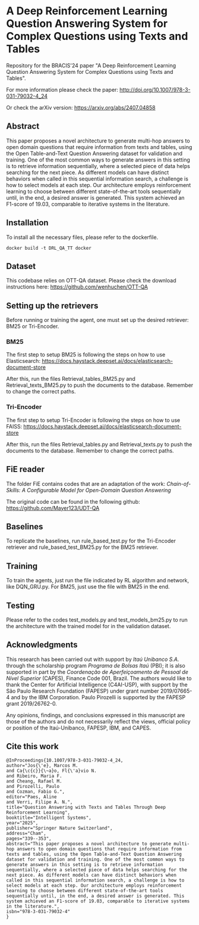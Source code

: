 # A Deep Reinforcement Learning Question Answering System for Complex Questions using Texts and Tables
Repository for the BRACIS'24 paper "A Deep Reinforcement Learning Question Answering System for Complex Questions using Texts and Tables".

For more information please check the paper: http://doi.org/10.1007/978-3-031-79032-4_24

Or check the arXiv version: https://arxiv.org/abs/2407.04858 

## Abstract

This paper proposes a novel architecture to generate multi-hop answers to open domain questions that require information from texts and tables, using the Open Table-and-Text Question Answering dataset for validation and training. One of the most common ways to generate answers in this setting is to retrieve information sequentially, where a selected piece of data helps searching for the next piece. As different models can have distinct behaviors when called in this sequential information search, a challenge is how to select models at each step.  Our architecture employs reinforcement learning  to choose between different state-of-the-art tools sequentially until, in the end, a  desired answer is generated. This system achieved an F1-score of 19.03, comparable to iterative systems in the literature.


## Installation
To install all the necessary files, please refer to the dockerfile. 

```
docker build -t DRL_QA_TT docker
```

## Dataset
This codebase relies on OTT-QA dataset. Please check the download instructions here: https://github.com/wenhuchen/OTT-QA

## Setting up the retrievers
Before running or training the agent, one must set up the desired retriever: BM25 or Tri-Encoder. 
### BM25
The first step to setup BM25 is following the steps on how to use Elasticsearch: https://docs.haystack.deepset.ai/docs/elasticsearch-document-store

After this, run the files Retrieval_tables_BM25.py and Retrieval_texts_BM25.py to push the documents to the database. Remember to change the correct paths.

### Tri-Encoder
The first step to setup Tri-Encoder is following the steps on how to use FAISS: https://docs.haystack.deepset.ai/docs/elasticsearch-document-store

After this, run the files Retrieval_tables.py and Retrieval_texts.py to push the documents to the database. Remember to change the correct paths.

## FiE reader
The folder FiE contains codes that are an adaptation of the work: *Chain-of-Skills: A Configurable Model for Open-Domain
Question Answering*

The original code can be found in the following github: https://github.com/Mayer123/UDT-QA

## Baselines
To replicate the baselines, run rule_based_test.py for the Tri-Encoder retriever and rule_based_test_BM25.py for the BM25 retriever.

## Training
To train the agents, just run the file indicated by RL algorithm and network, like DQN_GRU.py. For BM25, just use the file with BM25 in the end.

## Testing
Please refer to the codes test_models.py and test_models_bm25.py to run the architecture with the trained model for in the validation dataset.

## Acknowledgments
This research has been carried out with  support by *Itaú Unibanco S.A.* through the scholarship program  *Programa de Bolsas Itaú* (PBI); it is also supported in part by the *Coordenação de Aperfeiçoamento de Pessoal de Nível Superior* (CAPES), Finance Code 001, Brazil. The authors would like to thank the Center for Artificial Intelligence (C4AI-USP), with support by the São Paulo Research Foundation (FAPESP) under grant number 2019/07665-4 and by the IBM Corporation. Paulo Pirozelli is supported by the FAPESP grant 2019/26762-0. 

Any opinions, findings, and conclusions expressed in this manuscript are those of the authors and do not necessarily reflect the views, official policy or position of the Itaú-Unibanco, FAPESP, IBM, and CAPES.

## Cite this work
```
@InProceedings{10.1007/978-3-031-79032-4_24,
author="Jos{\'e}, Marcos M.
and Ca{\c{c}}{\~a}o, Fl{\'a}vio N.
and Ribeiro, Maria F.
and Cheang, Rafael M.
and Pirozelli, Paulo
and Cozman, Fabio G.",
editor="Paes, Aline
and Verri, Filipe A. N.",
title="Question Answering with Texts and Tables Through Deep Reinforcement Learning",
booktitle="Intelligent Systems",
year="2025",
publisher="Springer Nature Switzerland",
address="Cham",
pages="339--353",
abstract="This paper proposes a novel architecture to generate multi-hop answers to open domain questions that require information from texts and tables, using the Open Table-and-Text Question Answering dataset for validation and training. One of the most common ways to generate answers in this setting is to retrieve information sequentially, where a selected piece of data helps searching for the next piece. As different models can have distinct behaviors when called in this sequential information search, a challenge is how to select models at each step. Our architecture employs reinforcement learning to choose between different state-of-the-art tools sequentially until, in the end, a desired answer is generated. This system achieved an F1-score of 19.03, comparable to iterative systems in the literature.",
isbn="978-3-031-79032-4"
}
```
